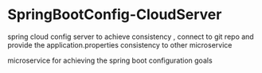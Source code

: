 # SpringBootConfig-CloudServer

spring cloud config server to achieve consistency , connect to git repo and provide the application.properties consistency to other microservice


microservice for achieving the spring boot configuration goals
